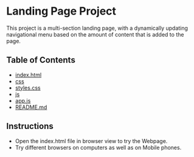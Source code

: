 # Landing Page Project  
This project is a multi-section landing page, with a dynamically updating navigational menu based on the amount of content that is added to the page.

## Table of Contents

* [index.html](#HTML)
* [css](#CSS)
* [styles.css](#CSS)
* [js](#Javascript)
* [app.js](#Javascript)
* [README.md](#README.md)


 
## Instructions

- Open the index.html file in browser view to try the Webpage.
- Try different browsers on computers as well as on Mobile phones.
